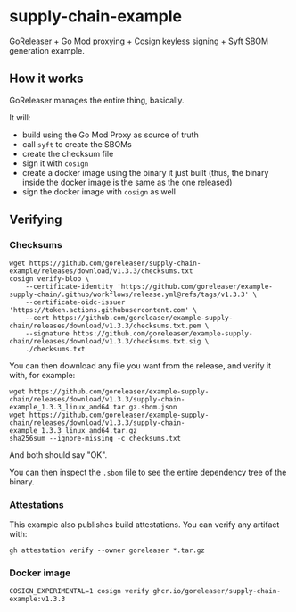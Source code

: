 # supply-chain-example

GoReleaser + Go Mod proxying + Cosign keyless signing + Syft SBOM generation example.

## How it works

GoReleaser manages the entire thing, basically.

It will:

- build using the Go Mod Proxy as source of truth
- call `syft` to create the SBOMs
- create the checksum file
- sign it with `cosign`
- create a docker image using the binary it just built (thus, the binary inside the docker image is the same as the one released)
- sign the docker image with `cosign` as well

## Verifying

### Checksums

```shell
wget https://github.com/goreleaser/supply-chain-example/releases/download/v1.3.3/checksums.txt
cosign verify-blob \
    --certificate-identity 'https://github.com/goreleaser/example-supply-chain/.github/workflows/release.yml@refs/tags/v1.3.3' \
    --certificate-oidc-issuer 'https://token.actions.githubusercontent.com' \
    --cert https://github.com/goreleaser/example-supply-chain/releases/download/v1.3.3/checksums.txt.pem \
    --signature https://github.com/goreleaser/example-supply-chain/releases/download/v1.3.3/checksums.txt.sig \
    ./checksums.txt
```

You can then download any file you want from the release, and verify it with, for example:

```shell
wget https://github.com/goreleaser/example-supply-chain/releases/download/v1.3.3/supply-chain-example_1.3.3_linux_amd64.tar.gz.sbom.json
wget https://github.com/goreleaser/example-supply-chain/releases/download/v1.3.3/supply-chain-example_1.3.3_linux_amd64.tar.gz
sha256sum --ignore-missing -c checksums.txt
```

And both should say "OK".

You can then inspect the `.sbom` file to see the entire dependency tree of the binary.

### Attestations

This example also publishes build attestations.
You can verify any artifact with:

```shell
gh attestation verify --owner goreleaser *.tar.gz
```

### Docker image

```shell
COSIGN_EXPERIMENTAL=1 cosign verify ghcr.io/goreleaser/supply-chain-example:v1.3.3
```
